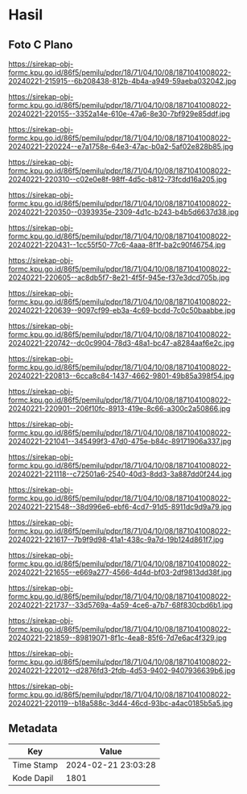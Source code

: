 # Hasil

## Foto C Plano

https://sirekap-obj-formc.kpu.go.id/86f5/pemilu/pdpr/18/71/04/10/08/1871041008022-20240221-215915--6b208438-812b-4b4a-a949-59aeba032042.jpg

https://sirekap-obj-formc.kpu.go.id/86f5/pemilu/pdpr/18/71/04/10/08/1871041008022-20240221-220155--3352a14e-610e-47a6-8e30-7bf929e85ddf.jpg

https://sirekap-obj-formc.kpu.go.id/86f5/pemilu/pdpr/18/71/04/10/08/1871041008022-20240221-220224--e7a1758e-64e3-47ac-b0a2-5af02e828b85.jpg

https://sirekap-obj-formc.kpu.go.id/86f5/pemilu/pdpr/18/71/04/10/08/1871041008022-20240221-220310--c02e0e8f-98ff-4d5c-b812-73fcdd16a205.jpg

https://sirekap-obj-formc.kpu.go.id/86f5/pemilu/pdpr/18/71/04/10/08/1871041008022-20240221-220350--0393935e-2309-4d1c-b243-b4b5d6637d38.jpg

https://sirekap-obj-formc.kpu.go.id/86f5/pemilu/pdpr/18/71/04/10/08/1871041008022-20240221-220431--1cc55f50-77c6-4aaa-8f1f-ba2c90f46754.jpg

https://sirekap-obj-formc.kpu.go.id/86f5/pemilu/pdpr/18/71/04/10/08/1871041008022-20240221-220605--ac8db5f7-8e21-4f5f-945e-f37e3dcd705b.jpg

https://sirekap-obj-formc.kpu.go.id/86f5/pemilu/pdpr/18/71/04/10/08/1871041008022-20240221-220639--9097cf99-eb3a-4c69-bcdd-7c0c50baabbe.jpg

https://sirekap-obj-formc.kpu.go.id/86f5/pemilu/pdpr/18/71/04/10/08/1871041008022-20240221-220742--dc0c9904-78d3-48a1-bc47-a8284aaf6e2c.jpg

https://sirekap-obj-formc.kpu.go.id/86f5/pemilu/pdpr/18/71/04/10/08/1871041008022-20240221-220813--6cca8c84-1437-4662-9801-49b85a398f54.jpg

https://sirekap-obj-formc.kpu.go.id/86f5/pemilu/pdpr/18/71/04/10/08/1871041008022-20240221-220901--206f10fc-8913-419e-8c66-a300c2a50866.jpg

https://sirekap-obj-formc.kpu.go.id/86f5/pemilu/pdpr/18/71/04/10/08/1871041008022-20240221-221041--345499f3-47d0-475e-b84c-89171906a337.jpg

https://sirekap-obj-formc.kpu.go.id/86f5/pemilu/pdpr/18/71/04/10/08/1871041008022-20240221-221118--c72501a6-2540-40d3-8dd3-3a887dd0f244.jpg

https://sirekap-obj-formc.kpu.go.id/86f5/pemilu/pdpr/18/71/04/10/08/1871041008022-20240221-221548--38d996e6-ebf6-4cd7-91d5-8911dc9d9a79.jpg

https://sirekap-obj-formc.kpu.go.id/86f5/pemilu/pdpr/18/71/04/10/08/1871041008022-20240221-221617--7b9f9d98-41a1-438c-9a7d-19b124d861f7.jpg

https://sirekap-obj-formc.kpu.go.id/86f5/pemilu/pdpr/18/71/04/10/08/1871041008022-20240221-221655--e669a277-4566-4d4d-bf03-2df9813dd38f.jpg

https://sirekap-obj-formc.kpu.go.id/86f5/pemilu/pdpr/18/71/04/10/08/1871041008022-20240221-221737--33d5769a-4a59-4ce6-a7b7-68f830cbd6b1.jpg

https://sirekap-obj-formc.kpu.go.id/86f5/pemilu/pdpr/18/71/04/10/08/1871041008022-20240221-221859--89819071-8f1c-4ea8-85f6-7d7e6ac4f329.jpg

https://sirekap-obj-formc.kpu.go.id/86f5/pemilu/pdpr/18/71/04/10/08/1871041008022-20240221-222012--d2876fd3-2fdb-4d53-9402-9407936639b6.jpg

https://sirekap-obj-formc.kpu.go.id/86f5/pemilu/pdpr/18/71/04/10/08/1871041008022-20240221-220119--b18a588c-3d44-46cd-93bc-a4ac0185b5a5.jpg


## Metadata

| Key        | Value               |
| ---------- | ------------------- |
| Time Stamp | 2024-02-21 23:03:28 |
| Kode Dapil | 1801                |



